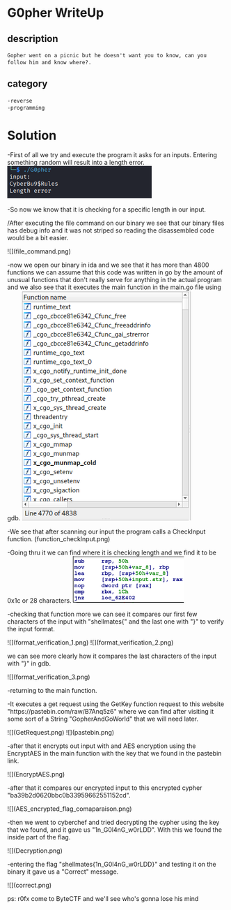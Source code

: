 # G0pher WriteUp

## description
    Gopher went on a picnic but he doesn't want you to know, can you follow him and know where?.

## category
    -reverse    
    -programming   

# Solution
-First of all we try and execute the program 
it asks for an inputs. Entering something random will result into a length error.
![](First_execution.png)

<p>-So now we know that it is checking for a specific length in our input.</p>

<p>/After executing the file command on our binary we see that our binary files has debug info and it was not striped so reading the disassembled code would be a bit easier.</p>
![](file_command.png)

-now we open our binary in ida and we see that it has more than 4800 functions we can assume that this code was written in go by the amount of unusual functions that don't really serve for anything in the actual program and we also see that it executes the main function in the main.go file using gdb.
![](functions.png)

-We see that after scanning our input the program calls a CheckInput function.
(function_checkInput.png)

-Going thru it we can find where it is checking length and we find it to be 0x1c or 28 characters.
![](length_verification.png)


<p>-checking that function more we can see it compares our first few characters of the input with "shellmates{"
and the last one with "}" to verify the input format.</p>
![](format_verification_1.png)
![](format_verification_2.png)
</p>we can see more clearly how it compares the last characters of the input with "}" in gdb.</p>
![](format_verification_3.png)

<p>-returning to the main function.</p>

<p>-It executes a get request using the GetKey function request to this website "https://pastebin.com/raw/B7Anq5z6" where we can find after visiting it some sort of a String "GopherAndGoWorld" that we will need later.</p>
![](GetRequest.png)
![](pastebin.png)

<p>-after that it encrypts out input with and AES encryption using the EncryptAES in the main function with the key that we found in the pastebin link.</p>
![](EncryptAES.png)

<p>-after that it compares our encrypted input to this encrypted cypher "ba39b2d0620bbc0b33959662551152cd".</p>
![](AES_encrypted_flag_comaparaison.png)

<p>-then we went to cyberchef and tried decrypting the cypher using the key that we found, and it gave us "1n_G0l4nG_w0rLDD". With this we found the inside part of the flag.</p>
![](Decryption.png)

<p>-entering the flag "shellmates{1n_G0l4nG_w0rLDD}" and testing it on the binary it gave us a "Correct" message.</p>
![](correct.png)





ps: r0fx come to ByteCTF and we'll see who's gonna lose his mind